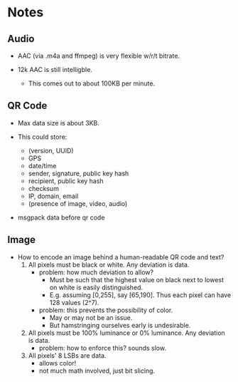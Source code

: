 # Notes


## Audio
- AAC (via .m4a and ffmpeg) is very flexible w/r/t bitrate.

- 12k AAC is still intelligble.
    - This comes out to about 100KB per minute.


## QR Code
- Max data size is about 3KB.

- This could store:
    - (version, UUID)
    - GPS
    - date/time
    - sender, signature, public key hash
    - recipient, public key hash
    - checksum
    - IP, domain, email
    - (presence of image, video, audio)

- msgpack data before qr code


## Image
- How to encode an image behind a human-readable QR code and text?
    1. All pixels must be black or white.  Any deviation is data.
        - problem: how much deviation to allow?
            - Must be such that the highest value on black next to lowest on white is easily distinguished.
            - E.g. assuming [0,255], say [65,190].  Thus each pixel can have 128 values (2^7).
        - problem: this prevents the possibility of color.
            - May or may not be an issue.
            - But hamstringing ourselves early is undesirable.
    2. All pixels must be 100% luminance or 0% luminance.  Any deviation is data.
        - problem: how to enforce this?  sounds slow.
    3. All pixels' 8 LSBs are data.
        - allows color!
        - not much math involved, just bit slicing.
